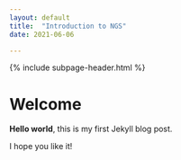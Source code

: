 ```yaml
---
layout: default
title:  "Introduction to NGS"
date: 2021-06-06

---
```


{% include subpage-header.html %}

# Welcome

**Hello world**, this is my first Jekyll blog post.

I hope you like it!
